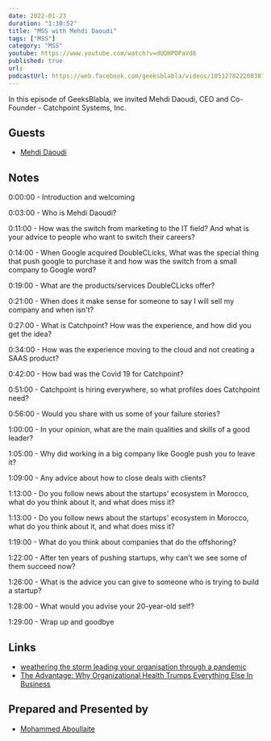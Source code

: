 ```yaml
---
date: 2022-01-23
duration: "1:30:52"
title: "MSS with Mehdi Daoudi"
tags: ["MSS"]
category: "MSS"
youtube: https://www.youtube.com/watch?v=dUQHPOPaVd8
published: true
url:
podcastUrl: https://web.facebook.com/geeksblabla/videos/1051278222083870
---
```


In this episode of GeeksBlabla, we invited Mehdi Daoudi, CEO and Co-Founder - Catchpoint Systems, Inc.

## Guests

- [Mehdi Daoudi](https://www.linkedin.com/in/mdaoudi)

## Notes

0:00:00 - Introduction and welcoming

0:03:00 - Who is Mehdi Daoudi?

0:11:00 - How was the switch from marketing to the IT field? And what is your advice to people who want to switch their careers?

0:14:00 - When Google acquired DoubleCLicks, What was the special thing that push google to purchase it and how was the switch from a small company to Google word?

0:19:00 - What are the products/services DoubleCLicks offer?

0:21:00 - When does it make sense for someone to say I will sell my company and when isn't?

0:27:00 - What is Catchpoint? How was the experience, and how did you get the idea?

0:34:00 - How was the experience moving to the cloud and not creating a SAAS product?

0:42:00 - How bad was the Covid 19 for Catchpoint?

0:51:00 - Catchpoint is hiring everywhere, so what profiles does Catchpoint need?

0:56:00 - Would you share with us some of your failure stories?

1:00:00 - In your opinion, what are the main qualities and skills of a good leader?

1:05:00 - Why did working in a big company like Google push you to leave it?

1:09:00 - Any advice about how to close deals with clients?

1:13:00 - Do you follow news about the startups' ecosystem in Morocco, what do you think about it, and what does miss it?

1:13:00 - Do you follow news about the startups' ecosystem in Morocco, what do you think about it, and what does miss it?

1:19:00 - What do you think about companies that do the offshoring?

1:22:00 - After ten years of pushing startups, why can't we see some of them succeed now?

1:26:00 - What is the advice you can give to someone who is trying to build a startup?

1:28:00 - What would you advise your 20-year-old self? 

1:29:00 - Wrap up and goodbye

## Links

- [weathering the storm leading your organisation through a pandemic](https://ndupress.ndu.edu/Publications/Article/1227816/dtp-038-weathering-the-storm-leading-your-organization-through-a-pandemic/)
- [The Advantage: Why Organizational Health Trumps Everything Else In Business](https://www.goodreads.com/book/show/12975375-the-advantage?from_search=true&from_srp=true&qid=bvRT94AaN1&rank=1)

## Prepared and Presented by

- [Mohammed Aboullaite](https://twitter.com/laytoun)
